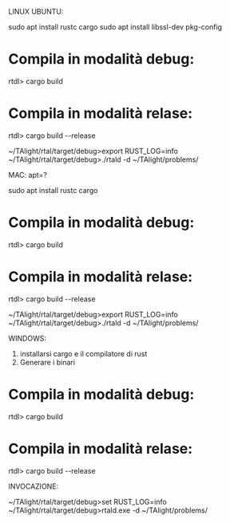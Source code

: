 LINUX UBUNTU:

sudo apt install rustc cargo
sudo apt install libssl-dev pkg-config

# Compila in modalità debug:

rtdl> cargo build

# Compila in modalità relase:

rtdl> cargo build --release

~/TAlight/rtal/target/debug>export RUST_LOG=info
~/TAlight/rtal/target/debug>./rtald -d ~/TAlight/problems/

MAC: apt=?

sudo apt install rustc cargo

# Compila in modalità debug:

rtdl> cargo build

# Compila in modalità relase:

rtdl> cargo build --release

~/TAlight/rtal/target/debug>export RUST_LOG=info
~/TAlight/rtal/target/debug>./rtald -d ~/TAlight/problems/


WINDOWS:

1. installarsi cargo e il compilatore di rust
2. Generare i binari
# Compila in modalità debug:

rtdl> cargo build

# Compila in modalità relase:

rtdl> cargo build --release

INVOCAZIONE:

~/TAlight/rtal/target/debug>set RUST_LOG=info
~/TAlight/rtal/target/debug>rtald.exe -d ~/TAlight/problems/


